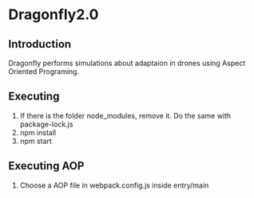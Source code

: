 # Dragonfly2.0

## Introduction
Dragonfly performs simulations about adaptaion in drones using Aspect Oriented Programing.

## Executing
1. If there is the folder node_modules, remove it. Do the same with package-lock.js
2. npm install
3. npm start

## Executing AOP
1. Choose a AOP file in webpack.config.js inside entry/main